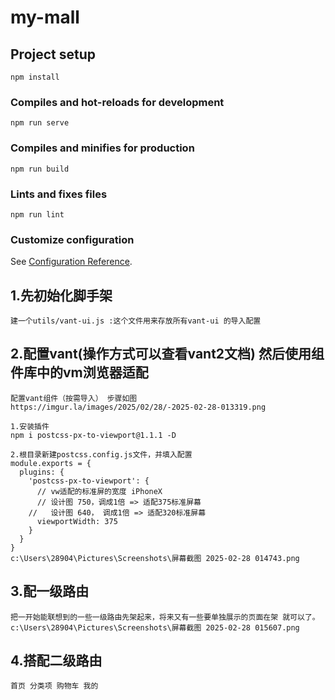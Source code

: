# my-mall

## Project setup
```
npm install
```

### Compiles and hot-reloads for development
```
npm run serve
```

### Compiles and minifies for production
```
npm run build
```

### Lints and fixes files
```
npm run lint
```

### Customize configuration
See [Configuration Reference](https://cli.vuejs.org/config/).

## 1.先初始化脚手架
```
建一个utils/vant-ui.js :这个文件用来存放所有vant-ui 的导入配置 
```

## 2.配置vant(操作方式可以查看vant2文档) 然后使用组件库中的vm浏览器适配
```
配置vant组件（按需导入） 步骤如图
https://imgur.la/images/2025/02/28/-2025-02-28-013319.png
```
```
1.安装插件
npm i postcss-px-to-viewport@1.1.1 -D 

2.根目录新建postcss.config.js文件，并填入配置
module.exports = {
  plugins: {
    'postcss-px-to-viewport': {
      // vw适配的标准屏的宽度 iPhoneX
      // 设计图 750，调成1倍 => 适配375标准屏幕
    //   设计图 640， 调成1倍 => 适配320标准屏幕
      viewportWidth: 375
    }
  }
}
c:\Users\28904\Pictures\Screenshots\屏幕截图 2025-02-28 014743.png
```
## 3.配一级路由 
```
把一开始能联想到的一些一级路由先架起来，将来又有一些要单独展示的页面在架 就可以了。
c:\Users\28904\Pictures\Screenshots\屏幕截图 2025-02-28 015607.png
```
## 4.搭配二级路由
```
首页 分类项 购物车 我的
```

